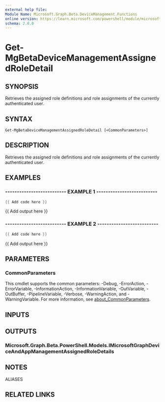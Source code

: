 ```yaml
---
external help file:
Module Name: Microsoft.Graph.Beta.DeviceManagement.Functions
online version: https://learn.microsoft.com/powershell/module/microsoft.graph.beta.devicemanagement.functions/get-mgbetadevicemanagementassignedroledetail
schema: 2.0.0
---
```


# Get-MgBetaDeviceManagementAssignedRoleDetail

## SYNOPSIS
Retrieves the assigned role definitions and role assignments of the currently authenticated user.

## SYNTAX

```
Get-MgBetaDeviceManagementAssignedRoleDetail [<CommonParameters>]
```

## DESCRIPTION
Retrieves the assigned role definitions and role assignments of the currently authenticated user.

## EXAMPLES

### -------------------------- EXAMPLE 1 --------------------------
```powershell
{{ Add code here }}
```

{{ Add output here }}

### -------------------------- EXAMPLE 2 --------------------------
```powershell
{{ Add code here }}
```

{{ Add output here }}

## PARAMETERS

### CommonParameters
This cmdlet supports the common parameters: -Debug, -ErrorAction, -ErrorVariable, -InformationAction, -InformationVariable, -OutVariable, -OutBuffer, -PipelineVariable, -Verbose, -WarningAction, and -WarningVariable. For more information, see [about_CommonParameters](http://go.microsoft.com/fwlink/?LinkID=113216).

## INPUTS

## OUTPUTS

### Microsoft.Graph.Beta.PowerShell.Models.IMicrosoftGraphDeviceAndAppManagementAssignedRoleDetails

## NOTES

ALIASES

## RELATED LINKS


